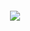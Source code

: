 <div id="header" align="center">

![]()

![](https://readme-typing-svg.demolab.com?font=Jacquard+12&size=25&pause=1000&color=ffffff&center=true&vCenter=true&width=435&lines=How+can+a+loving+god+cause+such+agony%3F)
